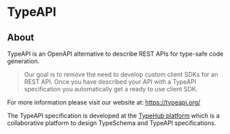 # TypeAPI

## About

TypeAPI is an OpenAPI alternative to describe REST APIs for type-safe code generation.

> Our goal is to remove the need to develop custom client SDKs for an REST API.
> Once you have described your API with a TypeAPI specification you automatically get a ready to use client SDK.

For more information please visit our website at: https://typeapi.org/

The TypeAPI specification is developed at the [TypeHub platform](https://app.typehub.cloud/d/typehub/typeapi)
which is a collaborative platform to design TypeSchema and TypeAPI specifications.
